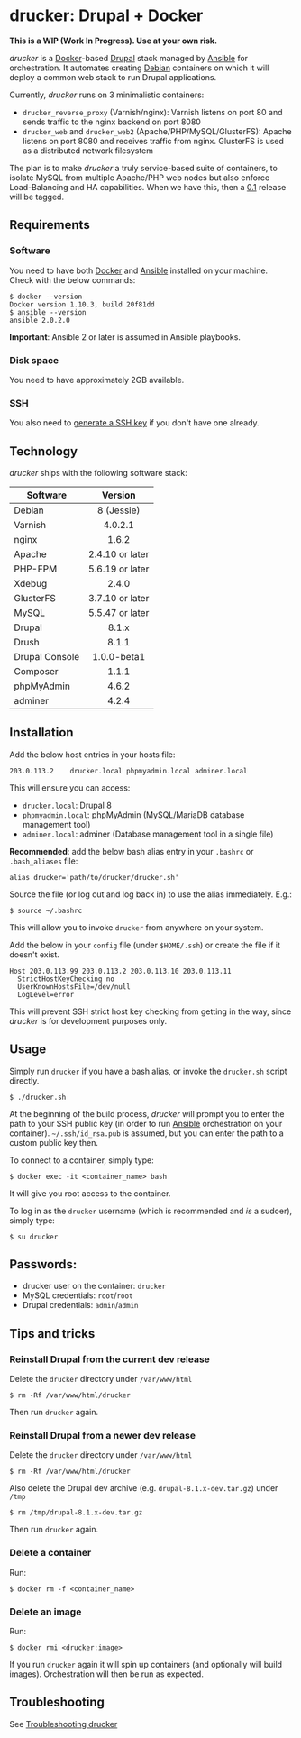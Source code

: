 # drucker: Drupal + Docker

**This is a WIP (Work In Progress). Use at your own risk.**

_drucker_ is a [Docker](https://www.docker.com)-based [Drupal](https://www.drupal.org) stack managed by [Ansible](https://www.ansible.com) for orchestration. It automates creating [Debian](https://www.debian.org) containers on which it will deploy a common web stack to run Drupal applications.

Currently, _drucker_ runs on 3 minimalistic containers:

* `drucker_reverse_proxy` (Varnish/nginx): Varnish listens on port 80 and sends traffic to the nginx backend on port 8080
* `drucker_web` and `drucker_web2` (Apache/PHP/MySQL/GlusterFS): Apache listens on port 8080 and receives traffic from nginx. GlusterFS is used as a distributed network filesystem

The plan is to make _drucker_ a truly service-based suite of containers, to isolate MySQL from multiple Apache/PHP web nodes but also enforce Load-Balancing and HA capabilities. When we have this, then a [0.1](https://github.com/anavarre/drucker/milestones/0.1) release will be tagged.

## Requirements

### Software

You need to have both [Docker](https://www.docker.com/) and [Ansible](https://www.ansible.com/) installed on your machine. Check with the below commands:

```
$ docker --version
Docker version 1.10.3, build 20f81dd
$ ansible --version
ansible 2.0.2.0
```

**Important**: Ansible 2 or later is assumed in Ansible playbooks.

### Disk space

You need to have approximately 2GB available.

### SSH

You also need to [generate a SSH key](https://help.github.com/articles/generating-a-new-ssh-key-and-adding-it-to-the-ssh-agent/) if you don't have one already.

## Technology

_drucker_ ships with the following software stack:

| Software       | Version         |
| -------------  |:---------------:|
| Debian         | 8 (Jessie)      |
| Varnish        | 4.0.2.1         |
| nginx          | 1.6.2           |
| Apache         | 2.4.10 or later |
| PHP-FPM        | 5.6.19 or later |
| Xdebug         | 2.4.0           |
| GlusterFS      | 3.7.10 or later |
| MySQL          | 5.5.47 or later |
| Drupal         | 8.1.x           |
| Drush          | 8.1.1           |
| Drupal Console | 1.0.0-beta1     |
| Composer       | 1.1.1           |
| phpMyAdmin     | 4.6.2           |
| adminer        | 4.2.4           |

## Installation

Add the below host entries in your hosts file:

```
203.0.113.2    drucker.local phpmyadmin.local adminer.local
```

This will ensure you can access:

* `drucker.local`: Drupal 8
* `phpmyadmin.local`: phpMyAdmin (MySQL/MariaDB database management tool)
* `adminer.local`: adminer (Database management tool in a single file)

**Recommended**: add the below bash alias entry in your `.bashrc` or `.bash_aliases` file:

```
alias drucker='path/to/drucker/drucker.sh'
```

Source the file (or log out and log back in) to use the alias immediately. E.g.:

```
$ source ~/.bashrc
```

This will allow you to invoke `drucker` from anywhere on your system.

Add the below in your `config` file (under `$HOME/.ssh`) or create the file if it doesn't exist.

```
Host 203.0.113.99 203.0.113.2 203.0.113.10 203.0.113.11
  StrictHostKeyChecking no
  UserKnownHostsFile=/dev/null
  LogLevel=error
```

This will prevent SSH strict host key checking from getting in the way, since _drucker_ is for development purposes only.

## Usage

Simply run `drucker` if you have a bash alias, or invoke the `drucker.sh` script directly.

```
$ ./drucker.sh
```

At the beginning of the build process, _drucker_ will prompt you to enter the path to your SSH public key (in order to run [Ansible](https://www.ansible.com/) orchestration on your container). `~/.ssh/id_rsa.pub` is assumed, but you can enter the path to a custom public key then.

To connect to a container, simply type:

```
$ docker exec -it <container_name> bash
```

It will give you root access to the container.

To log in as the `drucker` username (which is recommended and _is_ a sudoer), simply type:

```
$ su drucker
```

## Passwords:

* drucker user on the container: `drucker`
* MySQL credentials: `root`/`root`
* Drupal credentials: `admin`/`admin`

## Tips and tricks

### Reinstall Drupal from the current dev release

Delete the `drucker` directory under `/var/www/html`

```
$ rm -Rf /var/www/html/drucker
```

Then run `drucker` again.

### Reinstall Drupal from a newer dev release

Delete the `drucker` directory under `/var/www/html`

```
$ rm -Rf /var/www/html/drucker
```

Also delete the Drupal dev archive (e.g. `drupal-8.1.x-dev.tar.gz`) under `/tmp`

```
$ rm /tmp/drupal-8.1.x-dev.tar.gz
```

Then run `drucker` again.

### Delete a container

Run:

```
$ docker rm -f <container_name>
```

### Delete an image

Run:

```
$ docker rmi <drucker:image>
```

If you run `drucker` again it will spin up containers (and optionally will build images). Orchestration will then be run as expected.

## Troubleshooting

See [Troubleshooting drucker](https://github.com/anavarre/drucker/wiki/Troubleshooting-drucker)
